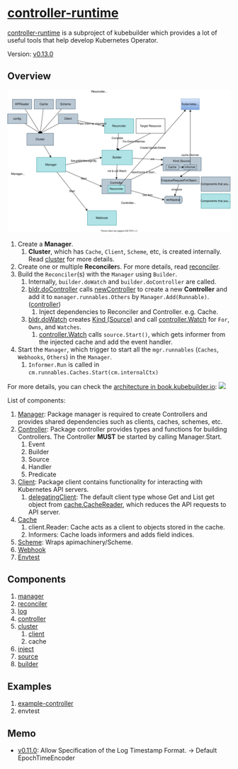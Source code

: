 # [controller-runtime](https://pkg.go.dev/sigs.k8s.io/controller-runtime)

[controller-runtime](https://pkg.go.dev/sigs.k8s.io/controller-runtime) is a subproject of kubebuilder which provides a lot of useful tools that help develop Kubernetes Operator.

Version: [v0.13.0](https://pkg.go.dev/sigs.k8s.io/controller-runtime@v0.13.0)

## Overview

![](diagram.drawio.svg)

1. Create a **Manager**.
    1. **Cluster**, which has `Cache`, `Client`, `Scheme`, etc, is created internally. Read [cluster](cluster/README.md) for more details.
1. Create one or multiple **Reconciler**s. For more details, read [reconciler](reconciler/README.md).
1. Build the `Reconciler`(s) with the `Manager` using `Builder`.
    1. Internally, `builder.doWatch` and `builder.doController` are called.
    1. [bldr.doController](https://github.com/kubernetes-sigs/controller-runtime/blob/v0.13.0/pkg/builder/controller.go#L279) calls [newController](https://github.com/kubernetes-sigs/controller-runtime/blob/v0.13.0/pkg/controller/controller.go#L88) to create a new **Controller** and add it to `manager.runnables.Others` by `Manager.Add(Runnable)`. ([controller](controller/README.md#how-controller-is-used))
        1. Inject dependencies to Reconciler and Controller. e.g. Cache.
    1. [bldr.doWatch](https://github.com/kubernetes-sigs/controller-runtime/blob/v0.13.0/pkg/builder/controller.go#L220) creates [Kind (Source)](source/README.md#how-source-is-used) and call [controller.Watch](https://github.com/kubernetes-sigs/controller-runtime/blob/v0.13.0/pkg/internal/controller/controller.go#L125) for `For`, `Owns`, and `Watches`.
        1. [controller.Watch](https://github.com/kubernetes-sigs/controller-runtime/blob/v0.13.0/pkg/internal/controller/controller.go#L125) calls `source.Start()`, which gets informer from the injected cache and add the event handler.
1. Start the `Manager`, which trigger to start all the `mgr.runnables` (`Caches`, `Webhooks`, `Others`) in the `Manager`.
    1. `Informer.Run` is called in `cm.runnables.Caches.Start(cm.internalCtx)`

For more details, you can check the [architecture in book.kubebuilder.io](https://book.kubebuilder.io/architecture.html):
![](https://raw.githubusercontent.com/kubernetes-sigs/kubebuilder/master/docs/book/src/kb_concept_diagram.svg)

List of components:

1. [Manager](https://pkg.go.dev/sigs.k8s.io/controller-runtime/pkg/manager): Package manager is required to create Controllers and provides shared dependencies such as clients, caches, schemes, etc.
1. [Controller](https://pkg.go.dev/sigs.k8s.io/controller-runtime/pkg/controller): Package controller provides types and functions for building Controllers. The Controller **MUST** be started by calling Manager.Start.
    1. Event
    1. Builder
    1. Source
    1. Handler
    1. Predicate
1. [Client](https://pkg.go.dev/sigs.k8s.io/controller-runtime/pkg/client): Package client contains functionality for interacting with Kubernetes API servers.
    1. [delegatingClient](https://github.com/kubernetes-sigs/controller-runtime/blob/v0.13.0/pkg/client/split.go#L69): The default client type whose Get and List get object from [cache.CacheReader](https://github.com/kubernetes-sigs/controller-runtime/blob/v0.13.0/pkg/cache/internal/cache_reader.go#L40), which reduces the API requests to API server.
1. [Cache](https://pkg.go.dev/sigs.k8s.io/controller-runtime/pkg/cache)
    1. client.Reader: Cache acts as a client to objects stored in the cache.
    1. Informers: Cache loads informers and adds field indices.
1. [Scheme](https://pkg.go.dev/sigs.k8s.io/controller-runtime/pkg/scheme): Wraps apimachinery/Scheme.
1. [Webhook](https://pkg.go.dev/sigs.k8s.io/controller-runtime/pkg/webhook)
1. [Envtest](https://pkg.go.dev/sigs.k8s.io/controller-runtime/pkg/envtest)

## Components

1. [manager](manager)
1. [reconciler](reconciler)
1. [log](log)
1. [controller](controller)
1. [cluster](cluster)
    1. [client](client)
    1. cache
1. [inject](inject)
1. [source](source)
1. [builder](builder)

## Examples
1. [example-controller](example-controller)
1. envtest

## Memo
- [v0.11.0](https://github.com/kubernetes-sigs/controller-runtime/releases/tag/v0.11.0): Allow Specification of the Log Timestamp Format. -> Default EpochTimeEncoder
